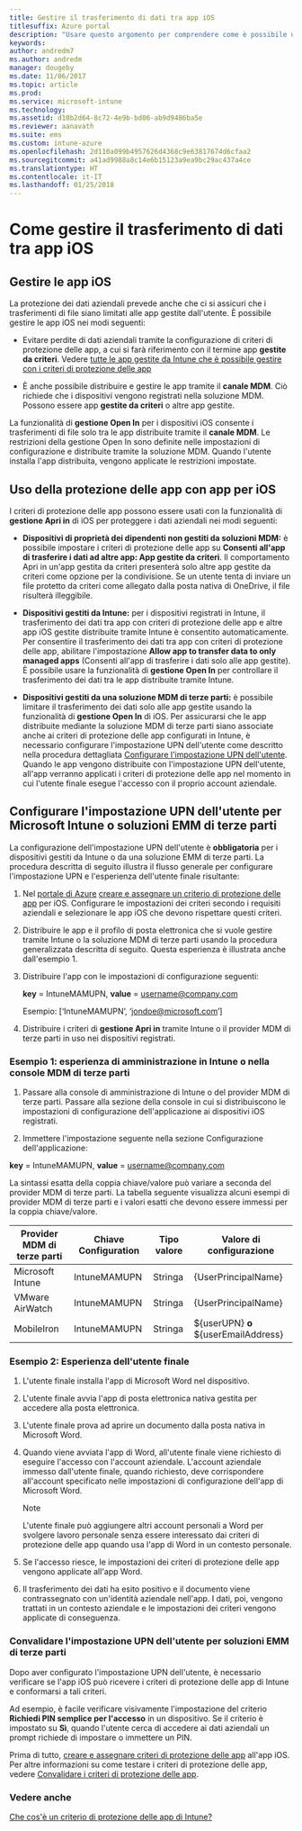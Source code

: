 ```yaml
---
title: Gestire il trasferimento di dati tra app iOS
titlesuffix: Azure portal
description: "Usare questo argomento per comprendere come è possibile usare la funzionalità Apri in di iOS e i criteri di gestione delle app mobili per gestire i trasferimenti di dati tra le app.\""
keywords: 
author: andredm7
ms.author: andredm
manager: dougeby
ms.date: 11/06/2017
ms.topic: article
ms.prod: 
ms.service: microsoft-intune
ms.technology: 
ms.assetid: d10b2d64-8c72-4e9b-bd06-ab9d9486ba5e
ms.reviewer: aanavath
ms.suite: ems
ms.custom: intune-azure
ms.openlocfilehash: 2d110a099b4957626d4368c9e63817674d6cfaa2
ms.sourcegitcommit: a41ad9988a8c14e6b15123a9ea9bc29ac437a4ce
ms.translationtype: HT
ms.contentlocale: it-IT
ms.lasthandoff: 01/25/2018
---
```

# <a name="how-to-manage-data-transfer-between-ios-apps"></a>Come gestire il trasferimento di dati tra app iOS
## <a name="manage-ios-apps"></a>Gestire le app iOS
La protezione dei dati aziendali prevede anche che ci si assicuri che i trasferimenti di file siano limitati alle app gestite dall'utente.  È possibile gestire le app iOS nei modi seguenti:

-   Evitare perdite di dati aziendali tramite la configurazione di criteri di protezione delle app, a cui si farà riferimento con il termine app **gestite da criteri**. Vedere [tutte le app gestite da Intune che è possibile gestire con i criteri di protezione delle app](https://www.microsoft.com/cloud-platform/microsoft-intune-apps)

-   È anche possibile distribuire e gestire le app tramite il **canale MDM**.  Ciò richiede che i dispositivi vengono registrati nella soluzione MDM. Possono essere app **gestite da criteri** o altre app gestite.

La funzionalità di **gestione Open In** per i dispositivi iOS consente i trasferimenti di file solo tra le app distribuite tramite il **canale MDM**. Le restrizioni della gestione Open In sono definite nelle impostazioni di configurazione e distribuite tramite la soluzione MDM.  Quando l'utente installa l'app distribuita, vengono applicate le restrizioni impostate.

##  <a name="using-app-protection-with-ios-apps"></a>Uso della protezione delle app con app per iOS
I criteri di protezione delle app possono essere usati con la funzionalità di **gestione Apri in** di iOS per proteggere i dati aziendali nei modi seguenti:

-   **Dispositivi di proprietà dei dipendenti non gestiti da soluzioni MDM:** è possibile impostare i criteri di protezione delle app su **Consenti all'app di trasferire i dati ad altre app: App gestite da criteri**. Il comportamento Apri in un'app gestita da criteri presenterà solo altre app gestite da criteri come opzione per la condivisione. Se un utente tenta di inviare un file protetto da criteri come allegato dalla posta nativa di OneDrive, il file risulterà illeggibile.

-   **Dispositivi gestiti da Intune:** per i dispositivi registrati in Intune, il trasferimento dei dati tra app con criteri di protezione delle app e altre app iOS gestite distribuite tramite Intune è consentito automaticamente. Per consentire il trasferimento dei dati tra app con criteri di protezione delle app, abilitare l'impostazione **Allow app to transfer data to only managed apps** (Consenti all'app di trasferire i dati solo alle app gestite). È possibile usare la funzionalità di **gestione Open In** per controllare il trasferimento dei dati tra le app distribuite tramite Intune.   

-   **Dispositivi gestiti da una soluzione MDM di terze parti:** è possibile limitare il trasferimento dei dati solo alle app gestite usando la funzionalità di **gestione Open In** di iOS.
Per assicurarsi che le app distribuite mediante la soluzione MDM di terze parti siano associate anche ai criteri di protezione delle app configurati in Intune, è necessario configurare l'impostazione UPN dell'utente come descritto nella procedura dettagliata [Configurare l'impostazione UPN dell'utente](#configure-user-upn-setting-for-third-party-emm).  Quando le app vengono distribuite con l'impostazione UPN dell'utente, all'app verranno applicati i criteri di protezione delle app nel momento in cui l'utente finale esegue l'accesso con il proprio account aziendale.

## <a name="configure-user-upn-setting-for-microsoft-intune-or-third-party-emm"></a>Configurare l'impostazione UPN dell'utente per Microsoft Intune o soluzioni EMM di terze parti
La configurazione dell'impostazione UPN dell'utente è **obbligatoria** per i dispositivi gestiti da Intune o da una soluzione EMM di terze parti. La procedura descritta di seguito illustra il flusso generale per configurare l'impostazione UPN e l'esperienza dell'utente finale risultante:

1.  Nel [portale di Azure](https://portal.azure.com) [creare e assegnare un criterio di protezione delle app](app-protection-policies.md) per iOS. Configurare le impostazioni dei criteri secondo i requisiti aziendali e selezionare le app iOS che devono rispettare questi criteri.

2.  Distribuire le app e il profilo di posta elettronica che si vuole gestire tramite Intune o la soluzione MDM di terze parti usando la procedura generalizzata descritta di seguito. Questa esperienza è illustrata anche dall'esempio 1.

3.  Distribuire l'app con le impostazioni di configurazione seguenti:

      **key** = IntuneMAMUPN, **value** = <username@company.com>

      Esempio: [‘IntuneMAMUPN’, ‘jondoe@microsoft.com’]

4.  Distribuire i criteri di **gestione Apri in** tramite Intune o il provider MDM di terze parti in uso nei dispositivi registrati.


### <a name="example-1-admin-experience-in-intune-or-third-party-mdm-console"></a>Esempio 1: esperienza di amministrazione in Intune o nella console MDM di terze parti

1. Passare alla console di amministrazione di Intune o del provider MDM di terze parti. Passare alla sezione della console in cui si distribuiscono le impostazioni di configurazione dell'applicazione ai dispositivi iOS registrati.

2. Immettere l'impostazione seguente nella sezione Configurazione dell'applicazione:

  **key** = IntuneMAMUPN, **value** = <username@company.com>

  La sintassi esatta della coppia chiave/valore può variare a seconda del provider MDM di terze parti. La tabella seguente visualizza alcuni esempi di provider MDM di terze parti e i valori esatti che devono essere immessi per la coppia chiave/valore.

|Provider MDM di terze parti| Chiave Configuration | Tipo valore | Valore di configurazione|
| ------- | ---- | ---- | ---- |
|Microsoft Intune| IntuneMAMUPN | Stringa | {UserPrincipalName}|
|VMware AirWatch| IntuneMAMUPN | Stringa | {UserPrincipalName}|
|MobileIron | IntuneMAMUPN | Stringa | ${userUPN} **o** ${userEmailAddress} |


### <a name="example-2-end-user-experience"></a>Esempio 2: Esperienza dell'utente finale

1.  L'utente finale installa l'app di Microsoft Word nel dispositivo.

2.  L'utente finale avvia l'app di posta elettronica nativa gestita per accedere alla posta elettronica.

3.  L'utente finale prova ad aprire un documento dalla posta nativa in Microsoft Word.

4.  Quando viene avviata l'app di Word, all'utente finale viene richiesto di eseguire l'accesso con l'account aziendale.  L'account aziendale immesso dall'utente finale, quando richiesto, deve corrispondere all'account specificato nelle impostazioni di configurazione dell'app di Microsoft Word.

    > [!NOTE]
    > L'utente finale può aggiungere altri account personali a Word per svolgere lavoro personale senza essere interessato dai criteri di protezione delle app quando usa l'app di Word in un contesto personale.

5.  Se l'accesso riesce, le impostazioni dei criteri di protezione delle app vengono applicate all'app Word.

6.  Il trasferimento dei dati ha esito positivo e il documento viene contrassegnato con un'identità aziendale nell'app. I dati, poi, vengono trattati in un contesto aziendale e le impostazioni dei criteri vengono applicate di conseguenza.

### <a name="validate-user-upn-setting-for-third-party-emm"></a>Convalidare l'impostazione UPN dell'utente per soluzioni EMM di terze parti

Dopo aver configurato l'impostazione UPN dell'utente, è necessario verificare se l'app iOS può ricevere i criteri di protezione delle app di Intune e conformarsi a tali criteri.

Ad esempio, è facile verificare visivamente l'impostazione del criterio **Richiedi PIN semplice per l'accesso** in un dispositivo. Se il criterio è impostato su **Sì**, quando l'utente cerca di accedere ai dati aziendali un prompt richiede di impostare o immettere un PIN.

Prima di tutto, [creare e assegnare criteri di protezione delle app](app-protection-policies.md) all'app iOS. Per altre informazioni su come testare i criteri di protezione delle app, vedere [Convalidare i criteri di protezione delle app](app-protection-policies-validate.md).


### <a name="see-also"></a>Vedere anche
[Che cos'è un criterio di protezione delle app di Intune?](app-protection-policy.md)
